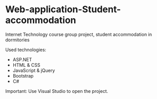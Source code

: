 # Web-application-Student-accommodation
Internet Technology course group project, student accommodation in dormitories

Used technologies:
- ASP.NET
- HTML & CSS
- JavaScript & jQuery
- Bootstrap
- C#

Important: Use Visual Studio to open the project.
